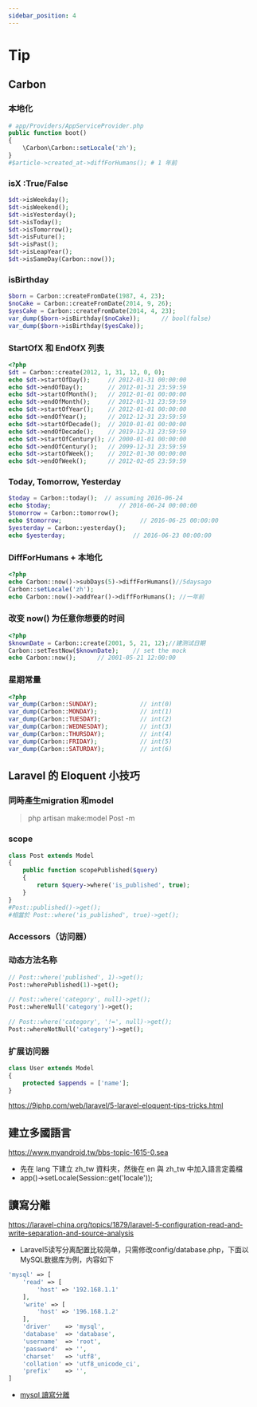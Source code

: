 ```yaml
---
sidebar_position: 4
---
```

# Tip

## Carbon
### 本地化
```php
# app/Providers/AppServiceProvider.php
public function boot()
{
    \Carbon\Carbon::setLocale('zh');
}
#$article->created_at->diffForHumans(); # 1 年前
```
### isX :True/False
```php
$dt->isWeekday();
$dt->isWeekend();
$dt->isYesterday();
$dt->isToday();
$dt->isTomorrow();
$dt->isFuture();
$dt->isPast();
$dt->isLeapYear();
$dt->isSameDay(Carbon::now());
```
### isBirthday

```php
$born = Carbon::createFromDate(1987, 4, 23);
$noCake = Carbon::createFromDate(2014, 9, 26);
$yesCake = Carbon::createFromDate(2014, 4, 23);
var_dump($born->isBirthday($noCake));      // bool(false)
var_dump($born->isBirthday($yesCake));
```

### StartOfX 和 EndOfX 列表
```php
<?php
$dt = Carbon::create(2012, 1, 31, 12, 0, 0);
echo $dt->startOfDay();     // 2012-01-31 00:00:00
echo $dt->endOfDay();       // 2012-01-31 23:59:59
echo $dt->startOfMonth();   // 2012-01-01 00:00:00
echo $dt->endOfMonth();     // 2012-01-31 23:59:59
echo $dt->startOfYear();    // 2012-01-01 00:00:00
echo $dt->endOfYear();      // 2012-12-31 23:59:59
echo $dt->startOfDecade();  // 2010-01-01 00:00:00
echo $dt->endOfDecade();    // 2019-12-31 23:59:59
echo $dt->startOfCentury(); // 2000-01-01 00:00:00
echo $dt->endOfCentury();   // 2099-12-31 23:59:59
echo $dt->startOfWeek();    // 2012-01-30 00:00:00
echo $dt->endOfWeek();      // 2012-02-05 23:59:59
```
### Today, Tomorrow, Yesterday
```php
$today = Carbon::today();  // assuming 2016-06-24
echo $today;                   // 2016-06-24 00:00:00
$tomorrow = Carbon::tomorrow();
echo $tomorrow;                      // 2016-06-25 00:00:00
$yesterday = Carbon::yesterday();
echo $yesterday;                   // 2016-06-23 00:00:00
```
### DiffForHumans + 本地化
```php
<?php
echo Carbon::now()->subDays(5)->diffForHumans()//5daysago
Carbon::setLocale('zh');
echo Carbon::now()->addYear()->diffForHumans(); //一年前
```
### 改变 now() 为任意你想要的时间
```php
<?php
$knownDate = Carbon::create(2001, 5, 21, 12);//建测试日期
Carbon::setTestNow($knownDate);    // set the mock 
echo Carbon::now();      // 2001-05-21 12:00:00
```
### 星期常量
```php
<?php
var_dump(Carbon::SUNDAY);            // int(0)
var_dump(Carbon::MONDAY);            // int(1)
var_dump(Carbon::TUESDAY);           // int(2)
var_dump(Carbon::WEDNESDAY);         // int(3)
var_dump(Carbon::THURSDAY);          // int(4)
var_dump(Carbon::FRIDAY);            // int(5)
var_dump(Carbon::SATURDAY);          // int(6)
```

## Laravel 的 Eloquent 小技巧
### 同時產生migration 和model
> php artisan make:model Post -m
### scope
```php
class Post extends Model
{
    public function scopePublished($query)
    {
        return $query->where('is_published', true);
    }
}
#Post::published()->get();
#相當於 Post::where('is_published', true)->get();

```

### Accessors（访问器）
### 动态方法名称
```php
// Post::where('published', 1)->get();
Post::wherePublished(1)->get();
 
// Post::where('category', null)->get();
Post::whereNull('category')->get();
 
// Post::where('category', '!=', null)->get();
Post::whereNotNull('category')->get();
```
### 扩展访问器
```php
class User extends Model
{
    protected $appends = ['name'];
}
```
https://9iphp.com/web/laravel/5-laravel-eloquent-tips-tricks.html

## 建立多國語言
https://www.myandroid.tw/bbs-topic-1615-0.sea
- 先在 lang 下建立 zh_tw 資料夾，然後在 en 與 zh_tw 中加入語言定義檔
-  app()->setLocale(Session::get('locale'));
## 讀寫分離
https://laravel-china.org/topics/1879/laravel-5-configuration-read-and-write-separation-and-source-analysis

- Laravel5读写分离配置比较简单，只需修改config/database.php，下面以MySQL数据库为例，内容如下
```php
'mysql' => [
    'read' => [
        'host' => '192.168.1.1'
    ],
    'write' => [
        'host' => '196.168.1.2'
    ],
    'driver'    => 'mysql',
    'database'  => 'database',
    'username'  => 'root',
    'password'  => '',
    'charset'   => 'utf8',
    'collation' => 'utf8_unicode_ci',
    'prefix'    => '',
]
```
- [mysql 讀寫分離](http://blog.csdn.net/justdb/article/details/17331569)
